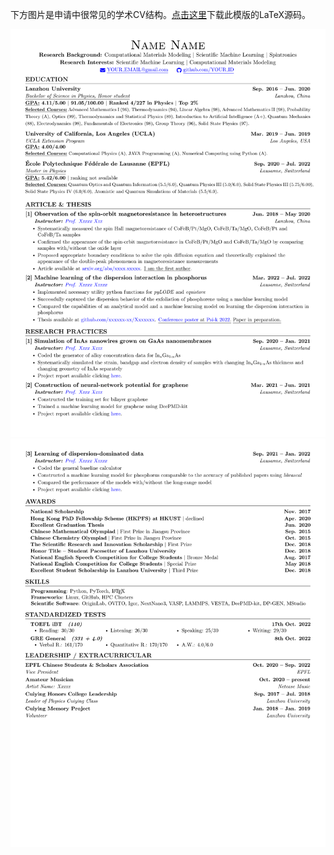 下方图片是申请中很常见的学术CV结构。[点击这里](./tex_files/main.tex)下载此模版的LaTeX源码。

![CV Example](./pics/CV_showcase_1.png)
![CV Example](./pics/CV_showcase_2.png)
